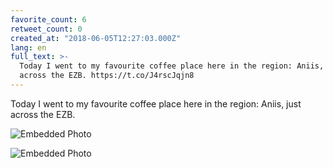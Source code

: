 ```yaml
---
favorite_count: 6
retweet_count: 0
created_at: "2018-06-05T12:27:03.000Z"
lang: en
full_text: >-
  Today I went to my favourite coffee place here in the region: Aniis, just
  across the EZB. https://t.co/J4rscJqjn8
---
```


Today I went to my favourite coffee place here in the region: Aniis, just across
the EZB.

<div class="gallery gallery-2">

![Embedded Photo](https://twitter-media-coderbyheart.s3.eu-north-1.amazonaws.com/1003976493062656000-De7XO0tX4AEMvOR.jpg)

![Embedded Photo](https://twitter-media-coderbyheart.s3.eu-north-1.amazonaws.com/1003976493062656000-De7XRWUX0AANXB7.jpg)

</div>
